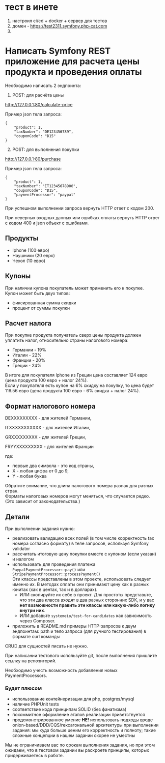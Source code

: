 # тест в инете

1. настроил ci/cd + docker + сервер для тестов
2. домен - https://test2311.symfony.php-cat.com
3. 


# Написать Symfony REST приложение для расчета цены продукта и проведения оплаты

Необходимо написать 2 эндпоинта:
1. POST: для расчёта цены
   
http://127.0.0.1:80/calculate-price

Пример json тела запроса:
```
{
    "product": 1,
    "taxNumber": "DE123456789",
    "couponCode": "D15"
}
```
2. POST: для выполнения покупки
   
http://127.0.0.1:80/purchase

Пример json тела запроса:
```
{
    "product": 1,
    "taxNumber": "IT12345678900",
    "couponCode": "D15",
    "paymentProcessor": "paypal"
}
```

При успешном выполнении запроса вернуть HTTP ответ с кодом 200.

При неверных входных данных или ошибках оплаты вернуть HTTP ответ с кодом 400 и json объект с ошибками.

## Продукты
- Iphone (100 евро)
- Наушники (20 евро)
- Чехол (10 евро)

## Купоны
При наличии купона покупатель может применить его к покупке.  
Купон может быть двух типов:
- фиксированная сумма скидки
- процент от суммы покупки

## Расчет налога
При покупке продукта получатель сверх цены продукта должен уплатить налог, относительно страны налогового номера:
- Германии - 19%
- Италии - 22%
- Франции - 20%
- Греции - 24%

В итоге для покупателя Iphone из Греции цена составляет 124 евро (цена продукта 100 евро + налог 24%).  
Если у покупателя есть купон на 6% скидку на покупку, то цена будет 116.56 евро (цена продукта 100 евро - 6% скидка + налог 24%).

## Формат налогового номера
DEXXXXXXXXX - для жителей Германии,

ITXXXXXXXXXXX - для жителей Италии,

GRXXXXXXXXX - для жителей Греции,

FRYYXXXXXXXXX - для жителей Франции

где: 
- первые два символа - это код страны,
- X - любая цифра от 0 до 9,
- Y - любая буква

Обратите внимание, что длина налогового номера разная для разных стран.  
Форматы налоговых номеров могут меняться, что случается редко. (Это зависит от законодательства.)

## Детали
При выполнении задания нужно:
- реализовать валидацию всех полей (в том числе корректность tax номера согласно формату) в теле запросов, используя Symfony validator
- рассчитать итоговую цену покупки вместе с купоном (если указан) и налогом
- использовать для проведения платежа `PaypalPaymentProcessor::pay()` или `StripePaymentProcessor::processPayment()`  
Эти классы представлены в этом проекте, использовать следует именно их. В методах оплаты они принимают цену как в разных юнитах (как в центах, так и в долларах).
    - ИЛИ скопируйте их себе в проект. Для простоты представьте, что эти два класса входят в два разных сторонних SDK, и у вас **нет возможности править эти классы или какую-либо логику внутри них**.
    - ИЛИ добавьте `systemeio/test-for-candidates` как зависимость через Composer.
- приложить в README.md примеры HTTP-запросов к двум эндпоинтам: path и тело запроса (для ручного тестирования) в формате curl команды

CRUD для сущностей писать не нужно.

При написании тестового используйте git, после выполнения пришлите ссылку на репозиторий.

Необходимо учесть возможность добавления новых PaymentProcessors.

### Будет плюсом
- использование контейнеризации для php, postgres/mysql
- наличие PHPUnit tests
- соответствие кода принципам SOLID (без фанатизма)
- покоммитное оформление этапов реализации приветствуется
- продемонстрированное умение **НЕ!** использовать подходы вроде onion-based/DDD/CQS/гексагональной архитектуры при выполнении задания: мы куда больше ценим его корректность и полноту; такие сложные концепции в нашем задании скорее не уместны

Мы не ограничиваем вас по срокам выполнения задания, но при этом ожидаем, что в тестовом задании вы раскроете принципы, которых придерживаетесь в работе. 
